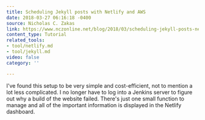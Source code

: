 ```yaml
---
title: Scheduling Jekyll posts with Netlify and AWS
date: 2018-03-27 06:16:18 -0400
source: Nicholas C. Zakas
link: https://www.nczonline.net/blog/2018/03/scheduling-jekyll-posts-netlify/
content_type: Tutorial
related_tools:
- tool/netlify.md
- tool/jekyll.md
video: false
category: ''

---
```

I've found this setup to be very simple and cost-efficient, not to mention a lot less complicated. I no longer have to log into a Jenkins server to figure out why a build of the website failed. There's just one small function to manage and all of the important information is displayed in the Netlify dashboard.